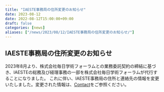 ```yaml
---
title: "IAESTE事務局の住所変更のお知らせ"
date: 2023-08-12
date: 2022-08-12T15:00:00+09:00
draft: false
categories: [news]
aliases: ["/news/2023/08/12/IAESTE事務局の住所変更のお知らせ/"]
---
```

## IAESTE事務局の住所変更のお知らせ

2023年8月より、株式会社毎日学術フォーラムとの業務委託契約の締結に基づき、IAESTEの総務及び経理事務の一部を株式会社毎日学術フォーラムが代行することになりました。
これに伴い、IAESTE事務局の住所と連絡先の情報を変更いたしました。変更された情報は、[Contact](/contact)をご参照ください。
